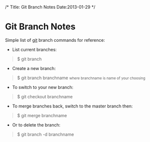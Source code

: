 /*
Title: Git Branch Notes
Date:2013-01-29
*/

# Git Branch Notes

Simple list of [git](http://git-scm.com/) branch commands for reference:

- List current branches:
> $ git branch

- Create a new branch:
> $ git branch branchname
><small>where branchname is name of your choosing</small>

- To switch to your new branch:
> $ git checkout branchname

- To merge branches back, switch to the master branch then:
> $ git merge branchname 

- Or to delete the branch:
> $ git branch -d branchname




